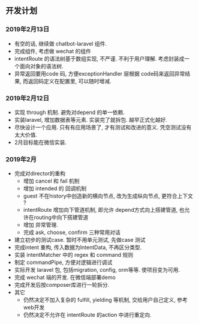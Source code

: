 ##  开发计划

### 2019年2月13日

-   有空的话, 继续做 chatbot-laravel 组件.
-   完成组件, 考虑做 wechat 的组件
-   intentRoute 的语法树基于数组实现, 不严谨. 不利于用户理解. 考虑封装成一个面向对象的语法树.
-   异常返回要用code 码, 方便exceptionHandler 层根据 code码来返回异常结果, 而返回码定义在配置里, 可以随时增减.

### 2019年2月12日

-   实现 through 机制. 避免对depend 的单一依赖.
-   实装laravel, 增加数据表等元素. 实装完了就拆包. 越早正式化越好.
-   尽快设计一个应用. 只有有应用场景了, 才有测试和改进的意义. 凭空测试没有太大价值.
-   2月目标能在微信实装.


### 2019年2月

-   完成对director的重构
    -   增加 cancel 和 fail 机制
    -   增加 intended 的 回调机制
    -   guest 不在history中创造新的横向节点, 改为生成纵向节点, 更符合上下文 ?
    -   intentRoute 增加向下管道机制, 即允许 depend方式向上搭建管道, 也允许在routing中向下搭建管道
    -   增加 异常管理.
    -   完成 ask, choose, confirm 三种常用对话
-   建立初步的测试case. 暂时不用单元测试, 先做case 测试
-   完成intent 重构, 传入数据为IntentData, 不再区分类型.
-   实装 intentMatcher 中的 regex 和 command 规则
-   制定 commandPipe, 方便对逻辑进行调试
-   实际开发 laravel 包, 包括migration, config, orm等等. 使项目变为可用.
-   完成 wechat 端的开发. 在微信端部署demo
-   完成开发后按composer库进行一轮拆分.
-   其它
    -   仍然决定不加入复杂的 fulfill, yielding 等机制, 交给用户自己定义, 参考web开发
    -   仍然决定不允许在 intentRoute 的action 中进行重定向.
